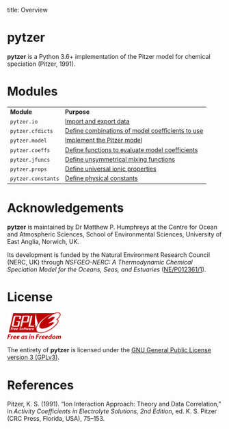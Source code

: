 title: Overview

# pytzer

**pytzer** is a Python 3.6+ implementation of the Pitzer model for chemical speciation (Pitzer, 1991).

# Modules

<table><tr>

<td><strong>Module</strong></td>
<td><strong>Purpose</strong></td>

</tr><tr>

<td><code>pytzer.io</code></td>
<td><a href="io">Import and export data</a></td>

</tr><tr>

<td><code>pytzer.cfdicts</code></td>
<td><a href="cfdicts">Define combinations of model coefficients to use</a></td>

</tr><tr>

<td><code>pytzer.model</code></td>
<td><a href="model">Implement the Pitzer model</a></td>

</tr><tr>

<td><code>pytzer.coeffs</code></td>
<td><a href="coeffs">Define functions to evaluate model coefficients</a></td>

</tr><tr>

<td><code>pytzer.jfuncs</code></td>
<td><a href="jfuncs">Define unsymmetrical mixing functions</a></td>

</tr><tr>

<td><code>pytzer.props</code></td>
<td><a href="props">Define universal ionic properties</a></td>

</tr><tr>

<td><code>pytzer.constants</code></td>
<td><a href="constants">Define physical constants</a></td>

</tr></table>

# Acknowledgements

**pytzer** is maintained by Dr Matthew P. Humphreys at the Centre for Ocean and Atmospheric Sciences, School of Environmental Sciences, University of East Anglia, Norwich, UK.

Its development is funded by the Natural Environment Research Council (NERC, UK) through
*NSFGEO-NERC: A Thermodynamic Chemical Speciation Model for the Oceans, Seas, and Estuaries* ([NE/P012361/1](http://gotw.nerc.ac.uk/list_full.asp?pcode=NE%2FP012361%2F1)).

# License

<img src="img/1920px-GPLv3_Logo.svg.png" width="25%" />

The entirety of **pytzer** is licensed under the [GNU General Public License version 3 (GPLv3)](https://www.gnu.org/licenses/gpl-3.0.en.html).

# References

Pitzer, K. S. (1991). “Ion Interaction Approach: Theory and Data Correlation,” in *Activity Coefficients in Electrolyte Solutions, 2nd Edition*, ed. K. S. Pitzer (CRC Press, Florida, USA), 75–153.
